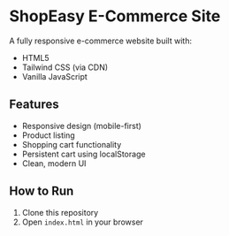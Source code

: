 # ShopEasy E-Commerce Site

A fully responsive e-commerce website built with:
- HTML5
- Tailwind CSS (via CDN)
- Vanilla JavaScript

## Features
- Responsive design (mobile-first)
- Product listing
- Shopping cart functionality
- Persistent cart using localStorage
- Clean, modern UI

## How to Run
1. Clone this repository
2. Open `index.html` in your browser